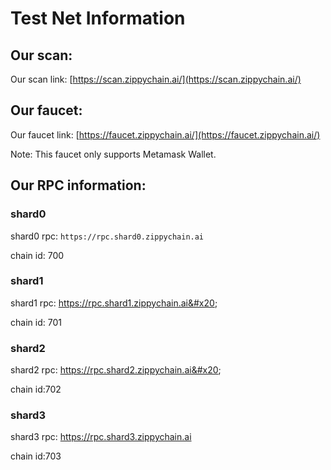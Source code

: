 # Test Net Information



## Our scan:

Our scan link: [https://scan.zippychain.ai/](https://scan.zippychain.ai/)



## Our faucet:

Our faucet link: [https://faucet.zippychain.ai/](https://faucet.zippychain.ai/)

Note: This faucet only supports Metamask Wallet.



## **Our RPC information:**

### shard0

shard0 rpc: `https://rpc.shard0.zippychain.ai`&#x20;

chain id: 700


### shard1

shard1 rpc: https://rpc.shard1.zippychain.ai&#x20;

chain id: 701



### shard2

shard2 rpc: https://rpc.shard2.zippychain.ai&#x20;

chain id:702


### shard3

shard3 rpc: https://rpc.shard3.zippychain.ai

chain id:703


